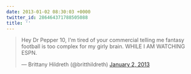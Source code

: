 ```yaml
---
date: 2013-01-02 08:30:03 +0000
twitter_id: 286464371788505088
title: ''
---
```


<blockquote class="twitter-tweet"><p lang="en" dir="ltr">Hey Dr Pepper 10, I&#39;m tired of your commercial telling me fantasy football is too complex for my girly brain. WHILE I AM WATCHING ESPN.</p>&mdash; Brittany Hildreth (@britthildreth) <a href="https://twitter.com/britthildreth/status/286299629702746113?ref_src=twsrc%5Etfw">January 2, 2013</a></blockquote>
<script async src="https://platform.twitter.com/widgets.js" charset="utf-8"></script>
